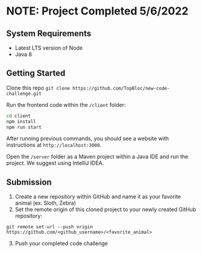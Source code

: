 # NOTE: Project Completed 5/6/2022
>
## System Requirements
- Latest LTS version of Node
- Java 8

## Getting Started

Clone this repo `git clone https://github.com/TopBloc/new-code-challenge.git`

Run the frontend code within the `/client` folder:

```bash
cd client
npm install
npm run start
```

After running previous commands, you should see a website with instructions at `http://localhost:3000`.

Open the `/server` folder as a Maven project within a Java IDE and run the project. We suggest using IntelliJ IDEA.

## Submission

1. Create a new repository within GitHub and name it as your favorite animal (ex. Sloth, Zebra)
2. Set the remote origin of this cloned project to your newly created GitHub repository:
```
git remote set-url --push origin https://github.com/<github_username>/<favorite_animal>
```
3. Push your completed code challenge

